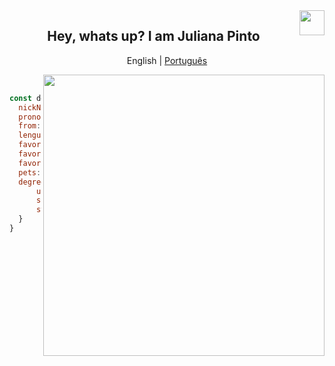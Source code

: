 <img height="40" align="right" src="https://octodex.github.com/images/nyantocat.gif">
<h2 align="center"> Hey, whats up? I am Juliana Pinto  </h2>

<p align="center">
      English   |     <a href="README-pt.md">Português</a>
 </p>
 
<!--<img width="500" align="right" src="https://media1.tenor.com/images/4fbdf5a686e9c241e8f56d06c8902241/tenor.gif">-->

<img width="450" align="right" src="https://i.pinimg.com/originals/68/ae/bf/68aebf4c71bd1d6090f87237272b01e5.gif">

</br>

  ```javascript
const developer = {
    nickName: "Juli",
    pronouns: ["She", "Her"],
    from: "Brazil, Bahia",
    lenguages: ["Portuguese ", "English"],
    favoriteDataStructure: "JSON",
    favoriteCodeEditor: "VS Code",
    favoriteIceCreamFlavor: "Vanilla",
    pets: ["Dogs", "Cat"],
    degree: {
        university: "UEFS", 
        since: "2017.2",
        status: "Undergraduate student"
    }
}
```
